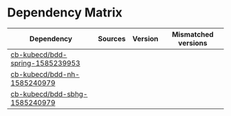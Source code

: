 # Dependency Matrix

Dependency | Sources | Version | Mismatched versions
---------- | ------- | ------- | -------------------
[cb-kubecd/bdd-spring-1585239953](https://github.com/cb-kubecd/bdd-spring-1585239953.git) |  | []() | 
[cb-kubecd/bdd-nh-1585240979](https://github.com/cb-kubecd/bdd-nh-1585240979.git) |  | []() | 
[cb-kubecd/bdd-sbhg-1585240979](https://github.com/cb-kubecd/bdd-sbhg-1585240979.git) |  | []() | 
